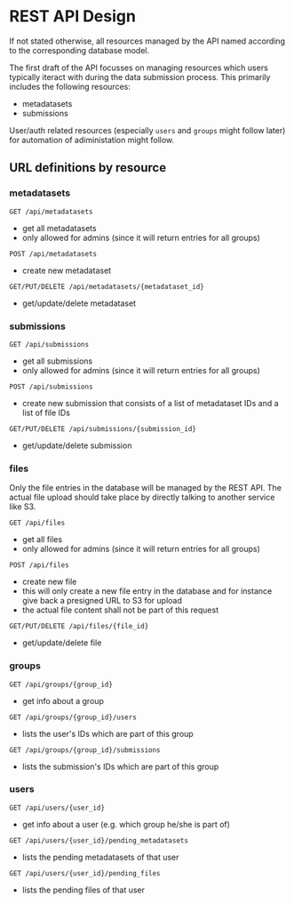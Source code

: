 # REST API Design

If not stated otherwise, all resources managed by the API named according to the corresponding database model.

The first draft of the API focusses on managing resources which users typically iteract with during the data submission process. This primarily includes the following resources:  
- metadatasets
- submissions

User/auth related resources (especially `users` and `groups` might follow later) for automation of adiministation might follow.

## URL definitions by resource

### metadatasets

`GET /api/metadatasets`
- get all metadatasets
- only allowed for admins (since it will return entries for all groups)

`POST /api/metadatasets`
- create new metadataset

`GET/PUT/DELETE /api/metadatasets/{metadataset_id}`
- get/update/delete metadataset


### submissions

`GET /api/submissions`
- get all submissions
- only allowed for admins (since it will return entries for all groups)

`POST /api/submissions`
- create new submission that consists of a list of metadataset IDs and a list of file IDs

`GET/PUT/DELETE /api/submissions/{submission_id}`
- get/update/delete submission


### files
Only the file entries in the database will be managed by the REST API. The actual file upload should take place by directly talking to another service like S3.

`GET /api/files`
- get all files
- only allowed for admins (since it will return entries for all groups)

`POST /api/files`
- create new file
- this will only create a new file entry in the database and for instance give back a presigned URL to S3 for upload
- the actual file content shall not be part of this request

`GET/PUT/DELETE /api/files/{file_id}`
- get/update/delete file


### groups

`GET /api/groups/{group_id}`
- get info about a group

`GET /api/groups/{group_id}/users`
- lists the user's IDs which are part of this group

`GET /api/groups/{group_id}/submissions`
- lists the submission's IDs which are part of this group


### users

`GET /api/users/{user_id}`
- get info about a user (e.g. which group he/she is part of)

`GET /api/users/{user_id}/pending_metadatasets`
- lists the pending metadatasets of that user

`GET /api/users/{user_id}/pending_files`
- lists the pending files of that user